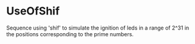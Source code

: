 # UseOfShif
Sequence using 'shif' to simulate the ignition of leds in a range of 2^31 in the positions corresponding to the prime numbers.

